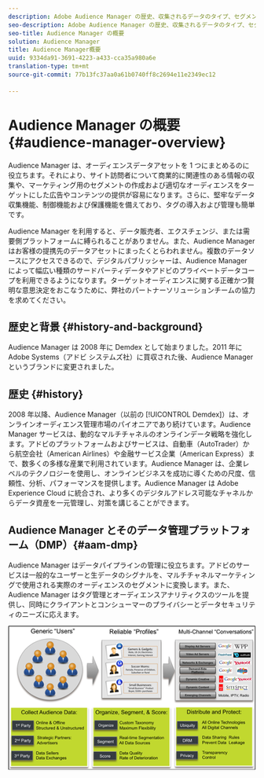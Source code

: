 ```yaml
---
description: Adobe Audience Manager の歴史、収集されるデータのタイプ、セグメント化、レポートなどに関する情報。
seo-description: Adobe Audience Manager の歴史、収集されるデータのタイプ、セグメント化、レポートなどに関する情報。
seo-title: Audience Manager の概要
solution: Audience Manager
title: Audience Manager概要
uuid: 9334da91-3691-4223-a433-cca35a980a6e
translation-type: tm+mt
source-git-commit: 77b13fc37aa0a61b0740ff8c2694e11e2349ec12

---
```



# Audience Manager の概要 {#audience-manager-overview}

Audience Manager は、オーディエンスデータアセットを 1 つにまとめるのに役立ちます。それにより、サイト訪問者について商業的に関連性のある情報の収集や、マーケティング用のセグメントの作成および適切なオーディエンスをターゲットにした広告やコンテンツの提供が容易になります。さらに、堅牢なデータ収集機能、制御機能および保護機能を備えており、タグの導入および管理も簡単です。

Audience Manager を利用すると、データ販売者、エクスチェンジ、または需要側プラットフォームに縛られることがありません。また、Audience Manager はお客様の提携先のデータアセットにまったくとらわれません。複数のデータソースにアクセスできるので、デジタルパブリッシャーは、Audience Manager によって幅広い種類のサードパーティデータやアドビのプライベートデータコープを利用できるようになります。ターゲットオーディエンスに関する正確かつ賢明な意思決定をおこなうために、弊社のパートナーソリューションチームの協力を求めてください。

## 歴史と背景 {#history-and-background}

Audience Manager は 2008 年に Demdex として始まりました。2011 年に Adobe Systems（アドビ システムズ社）に買収された後、Audience Manager というブランドに変更されました。

## 歴史 {#history}

2008 年以降、Audience Manager（以前の [!UICONTROL Demdex]）は、オンラインオーディエンス管理市場のパイオニアであり続けています。Audience Manager サービスは、動的なマルチチャネルのオンラインデータ戦略を強化します。アドビのプラットフォームおよびサービスは、自動車（AutoTrader）から航空会社（American Airlines）や金融サービス企業（American Express）まで、数多くの多様な産業で利用されています。Audience Manager は、企業レベルのテクノロジーを使用し、オンラインビジネスを成功に導くための尺度、信頼性、分析、パフォーマンスを提供します。Audience Manager は Adobe Experience Cloud に統合され、より多くのデジタルアドレス可能なチャネルからデータ資産を一元管理し、対策を講じることができます。

## Audience Manager とそのデータ管理プラットフォーム（DMP）{#aam-dmp}

Audience Manager はデータパイプラインの管理に役立ちます。アドビのサービスは一般的なユーザーと生データのシグナルを、マルチチャネルマーケティングで使用される実際のオーディエンスのセグメントに変換します。また、Audience Manager はタグ管理とオーディエンスアナリティクスのツールを提供し、同時にクライアントとコンシューマーのプライバシーとデータセキュリティのニーズに応えます。

![](assets/am_overview_80.png)
